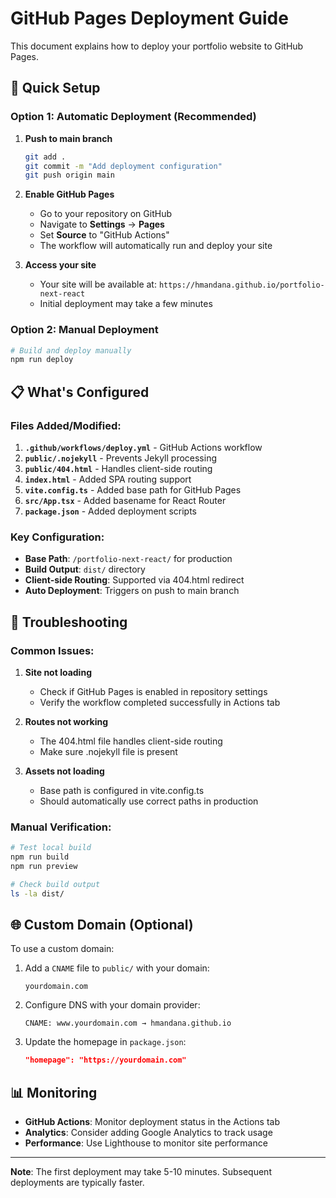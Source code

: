 # GitHub Pages Deployment Guide

This document explains how to deploy your portfolio website to GitHub Pages.

## 🚀 Quick Setup

### Option 1: Automatic Deployment (Recommended)

1. **Push to main branch**
   ```bash
   git add .
   git commit -m "Add deployment configuration"
   git push origin main
   ```

2. **Enable GitHub Pages**
   - Go to your repository on GitHub
   - Navigate to **Settings** → **Pages**
   - Set **Source** to "GitHub Actions"
   - The workflow will automatically run and deploy your site

3. **Access your site**
   - Your site will be available at: `https://hmandana.github.io/portfolio-next-react`
   - Initial deployment may take a few minutes

### Option 2: Manual Deployment

```bash
# Build and deploy manually
npm run deploy
```

## 📋 What's Configured

### Files Added/Modified:

1. **`.github/workflows/deploy.yml`** - GitHub Actions workflow
2. **`public/.nojekyll`** - Prevents Jekyll processing
3. **`public/404.html`** - Handles client-side routing
4. **`index.html`** - Added SPA routing support
5. **`vite.config.ts`** - Added base path for GitHub Pages
6. **`src/App.tsx`** - Added basename for React Router
7. **`package.json`** - Added deployment scripts

### Key Configuration:

- **Base Path**: `/portfolio-next-react/` for production
- **Build Output**: `dist/` directory
- **Client-side Routing**: Supported via 404.html redirect
- **Auto Deployment**: Triggers on push to main branch

## 🔧 Troubleshooting

### Common Issues:

1. **Site not loading**
   - Check if GitHub Pages is enabled in repository settings
   - Verify the workflow completed successfully in Actions tab

2. **Routes not working**
   - The 404.html file handles client-side routing
   - Make sure .nojekyll file is present

3. **Assets not loading**
   - Base path is configured in vite.config.ts
   - Should automatically use correct paths in production

### Manual Verification:

```bash
# Test local build
npm run build
npm run preview

# Check build output
ls -la dist/
```

## 🌐 Custom Domain (Optional)

To use a custom domain:

1. Add a `CNAME` file to `public/` with your domain:
   ```
   yourdomain.com
   ```

2. Configure DNS with your domain provider:
   ```
   CNAME: www.yourdomain.com → hmandana.github.io
   ```

3. Update the homepage in `package.json`:
   ```json
   "homepage": "https://yourdomain.com"
   ```

## 📊 Monitoring

- **GitHub Actions**: Monitor deployment status in the Actions tab
- **Analytics**: Consider adding Google Analytics to track usage
- **Performance**: Use Lighthouse to monitor site performance

---

**Note**: The first deployment may take 5-10 minutes. Subsequent deployments are typically faster.

